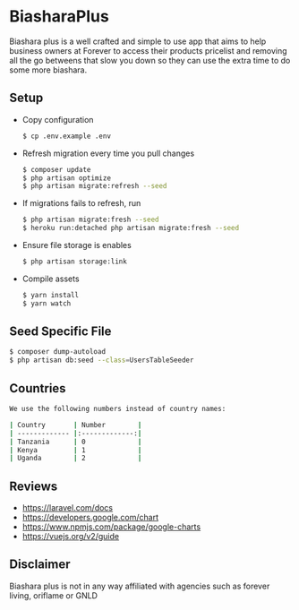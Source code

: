 # BiasharaPlus

Biashara plus is a well crafted and simple to use app that aims to help business owners at Forever to access their products pricelist and removing all the go betweens that slow you down so they can use the extra time to do some more biashara.

## Setup

- Copy configuration

  ```sh
  $ cp .env.example .env
  ```

- Refresh migration every time you pull changes

  ```sh
  $ composer update
  $ php artisan optimize
  $ php artisan migrate:refresh --seed
  ```

- If migrations fails to refresh, run

  ```sh
  $ php artisan migrate:fresh --seed
  $ heroku run:detached php artisan migrate:fresh --seed
  ```

- Ensure file storage is enables

  ```sh
  $ php artisan storage:link
  ```

- Compile assets

  ```sh
  $ yarn install
  $ yarn watch
  ```

## Seed Specific File

```sh
$ composer dump-autoload
$ php artisan db:seed --class=UsersTableSeeder
```

## Countries

```sh
We use the following numbers instead of country names:

| Country       | Number        |
| ------------- |:-------------:|
| Tanzania      | 0             |
| Kenya         | 1             |
| Uganda        | 2             |
```

## Reviews

- <https://laravel.com/docs>
- <https://developers.google.com/chart>
- <https://www.npmjs.com/package/google-charts>
- <https://vuejs.org/v2/guide>

## Disclaimer

Biashara plus is not in any way affiliated with agencies such as forever living, oriflame or GNLD
